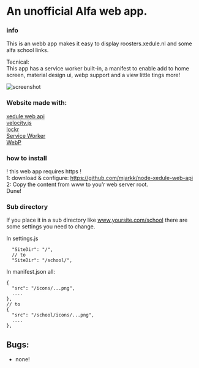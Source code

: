 # An unofficial Alfa web app.

### info
This is an webb app makes it easy to display roosters.xedule.nl and some alfa school links.

Tecnical:  
This app has a service worker built-in, a manifest to enable add to home screen, material design ui, webp support and a view little tings more!

![screenshot](http://i.imgur.com/7ZhvQQE.png)

### Website made with:
[xedule web api](https://github.com/mjarkk/node-xedule-web-api)  
[velocity.js](http://velocityjs.org/)  
[lockr](https://github.com/tsironis/lockr)  
[Service Worker](https://developers.google.com/web/fundamentals/getting-started/primers/service-workers)  
[WebP](https://developers.google.com/speed/webp/)

### how to install  

! this web app requires https !  
1: download & configure: https://github.com/mjarkk/node-xedule-web-api  
2: Copy the content from www to you'r web server root.  
Dune!  

### Sub directory
If you place it in a sub directory like www.yoursite.com/school there are some settings you need to change.

In settings.js
```
  "SiteDir": "/",
  // to
  "SiteDir": "/school/",
```
In manifest.json all:
```
{
  "src": "/icons/...png",
  ....
},
// to
{
  "src": "/school/icons/...png",
  ....
},
```  

## Bugs:
- none!
